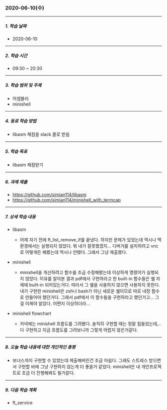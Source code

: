 ### 2020-06-10(수)

-----
##### 1. 학습 날짜
- 2020-06-10

-----
##### 2. 학습 시간
- 09:30 ~ 20:30

-----
##### 3. 학습 범위 및 주제
- 어셈블리
- minishell

-----
##### 4. 동료 학습 방법
- libasm 채점을 slack 콜로 받음

-----
##### 5. 학습 목표
- libasm 채점받기

-----
##### 6. 과제 제출
- https://github.com/simian114/libasm
- https://github.com/simian114/minishell_with_termcap

-----
##### 7. 상세 학습 내용
- libasm
    - 어제 자기 전에 ft_list_remove_if를 끝냈다. 하지만 문제가 있었는데 역시나 맥 환경에서는 실행되지 않았다. 뭐 내가 잘못했겠지... 디버거를 설치하려고 vnc로 어떻게든 해봤는데 역시나 안됐다. 그래서 그냥 제출했다.

- minishell
    - minishell을 개선하려고 함수를 조금 수정해봤는데 이상하게 명령어가 실행되지 않았다. 이유를 알아본 결과 pdf에서 구현하라고 한 built-in 함수들은 쉘 자체에 built-in 되어있는거다. 따라서 그 쉘을 사용하지 않으면 사용하지 못한다. 내가 구현한 minishell은 zsh나 bash가 아닌 새로운 쉘이므로 따로 내장 함수로 만들어야 했던거다. 그래서 pdf에서 이 함수들을 구현하라고 했던거고... 그걸 이제야 알았다. 어쩐지 이상하더라...

- minishell flowchart
    - 저녁에는 minishell 흐름도를 그려봤다. 솔직히 구현할 때는 정말 힘들었는데,.. 다 구현하고 지금 흐름도를 그려보니까 그렇게 어렵지 않은거같다.

-----
##### 8. 오늘 학습 내용에 대한 개인적인 총평
- 보너스까지 구현할 수 있었는데 제출해버린건 조금 아쉽다. 그래도 스트레스 받으면서 구현할 바에 그냥 구현하지 않는게 더 좋을거 같았다. minishell은 내 개인프로젝트로 조금 더 진행해봐도 될거같다.

-----
##### 9. 다음 학습 계획
- ft_service
